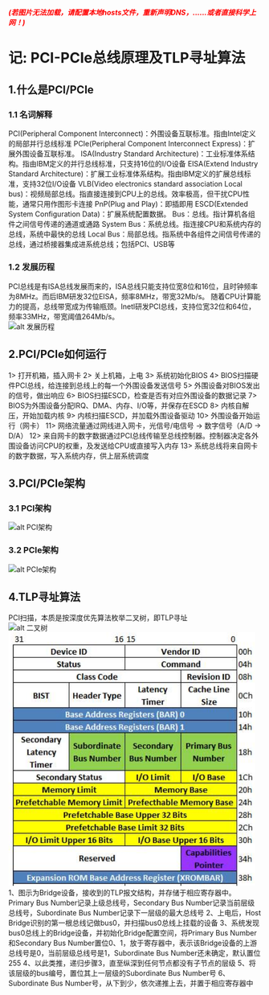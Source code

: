 ##### <font color=red>(若图片无法加载，请配置本地hosts文件，重新声明DNS，......或者直接科学上网！)</font>
# 记: PCI-PCIe总线原理及TLP寻址算法
## 1.什么是PCI/PCIe
### 1.1 名词解释
PCI(Peripheral Component Interconnect)：外围设备互联标准。指由Intel定义的局部并行总线标准
PCIe(Peripheral Component Interconnect Express)：扩展外围设备互联标准。
ISA(Industry Standard Architecture)：工业标准体系结构。指由IBM定义的并行总线标准，只支持16位的I/O设备
EISA(Extend Industry Standard Architecture)：扩展工业标准体系结构。指由IBM定义的扩展总线标准，支持32位I/O设备
VLB(Video electronics standard association Local bus)：视频局部总线。指直接连接到CPU上的总线。效率极高，但干扰CPU性能，通常只用作图形卡连接
PnP(Plug and Play)：即插即用
ESCD(Extended System Configuration Data)：扩展系统配置数据。
Bus：总线。指计算机各组件之间信号传递的通道或通路
System Bus：系统总线。指连接CPU和系统内存的总线，系统中最快的总线
Local Bus：局部总线。指系统中各组件之间信号传递的总线，通过桥接器集成进系统总线；包括PCI、USB等
### 1.2 发展历程
PCI总线是有ISA总线发展而来的，ISA总线只能支持位宽8位和16位，且时钟频率为8MHz。而后IBM研发32位EISA，频率8MHz，带宽32Mb/s。
随着CPU计算能力的提高，总线带宽成为传输瓶颈。Inetl研发PCI总线，支持位宽32位和64位，频率33MHz，带宽阈值264Mb/s。  
![alt 发展历程](./img/发展历程.png)  
## 2.PCI/PCIe如何运行
1> 打开机箱，插入网卡
2> 关上机箱，上电
3> 系统初始化BIOS
4> BIOS扫描硬件PCI总线，给连接到总线上的每一个外围设备发送信号
5> 外围设备对BIOS发出的信号，做出响应
6> BIOS扫描ESCD，检查是否有对应外围设备的数据记录
7> BIOS为外围设备分配IRQ、DMA、内存、I/O等，并保存在ESCD
8> 内核自解压，开始加载内核
9> 内核扫描ESCD，并加载外围设备驱动
10> 外围设备开始运行（网卡）
11> 网络流量通过网线进入网卡，光信号/电信号 → 数字信号（A/D → D/A）
12> 来自网卡的数字数据通过PCI总线传输至总线控制器。控制器决定各外围设备访问CPU的权重，及发送给CPU或直接写入内存
13> 系统总线将来自网卡的数字数据，写入系统内存，供上层系统调度
## 3.PCI/PCIe架构
### 3.1 PCI架构  
![alt PCI架构](./img/PCI架构.png)  
### 3.2 PCIe架构  
![alt PCIe架构](./img/PCIe架构.png)  
## 4.TLP寻址算法
PCI扫描，本质是按深度优先算法枚举二叉树，即TLP寻址  
![alt 二叉树](./img/二叉树.png)  
![alt P2P](./img/P2P.png)  
1、图示为Bridge设备，接收到的TLP报文结构，并存储于相应寄存器中。
        Primary Bus Number记录上级总线号，Secondary Bus Number记录当前层级总线号，Subordinate Bus Number记录下一层级的最大总线号
2、上电后，Host Bridge识别的第一根总线记做bus0，并扫描bus0总线上挂载的设备
3、系统发现bus0总线上的Bridge设备，并初始化Bridge配置空间，将Primary Bus Number和Secondary Bus Number置位0、1，放于寄存器中，表示该Bridge设备的上游总线号是0，当前层级总线号是1，Subordinate Bus Number还未确定，默认置位255
4、以此类推，递归步骤3，直至纵深到任何节点都没有子节点的层级
5、将该层级的bus编号，置位其上一层级的Subordinate Bus Number号
6、Subordinate Bus Number号，从下到少，依次递推上去，并置于相应寄存器中
